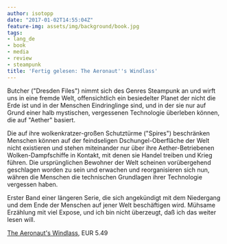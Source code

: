```yaml
---
author: isotopp
date: "2017-01-02T14:55:04Z"
feature-img: assets/img/background/book.jpg
tags:
- lang_de
- book
- media
- review
- steampunk
title: 'Fertig gelesen: The Aeronaut''s Windlass'
---
```

Butcher ("Dresden Files") nimmt sich des Genres Steampunk an und wirft uns in eine fremde Welt, offensichtlich ein besiedelter Planet der nicht die Erde ist und in der Menschen Eindringlinge sind, und in der sie  nur auf Grund einer halb mystischen, vergessenen Technologie überleben können, die auf "Aether" basiert.

Die auf ihre wolkenkratzer-großen Schutztürme ("Spires") beschränken Menschen können auf der feindseligen Dschungel-Oberfläche der Welt nicht existieren und stehen miteinander nur über ihre Aether-Betriebenen Wolken-Dampfschiffe in Kontakt, mit denen sie Handel treiben und Krieg führen. Die ursprünglichen Bewohner der Welt scheinen vorübergehend geschlagen worden zu sein und erwachen und reorganisieren sich nun, währen die Menschen die technischen Grundlagen ihrer Technologie vergessen haben.

Erster Band einer längeren Serie, die sich angekündigt mit dem Niedergang und dem Ende der Menschen auf jener Welt beschäftigen wird. Mühsame Erzählung mit viel Expose, und ich bin nicht überzeugt, daß ich das weiter lesen will.

[The Aeronaut's Windlass](https://www.amazon.de/Aeronauts-Windlass-Cinder-Spires-Book-ebook/dp/B00VRT92CU), EUR 5.49

